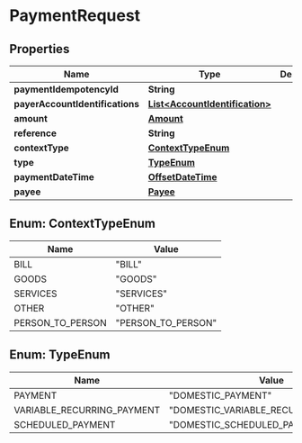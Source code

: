 
# PaymentRequest

## Properties
Name | Type | Description | Notes
------------ | ------------- | ------------- | -------------
**paymentIdempotencyId** | **String** |  | 
**payerAccountIdentifications** | [**List&lt;AccountIdentification&gt;**](AccountIdentification.md) |  |  [optional]
**amount** | [**Amount**](Amount.md) |  |  [optional]
**reference** | **String** |  |  [optional]
**contextType** | [**ContextTypeEnum**](#ContextTypeEnum) |  |  [optional]
**type** | [**TypeEnum**](#TypeEnum) |  |  [optional]
**paymentDateTime** | [**OffsetDateTime**](OffsetDateTime.md) |  |  [optional]
**payee** | [**Payee**](Payee.md) |  | 


<a name="ContextTypeEnum"></a>
## Enum: ContextTypeEnum
Name | Value
---- | -----
BILL | &quot;BILL&quot;
GOODS | &quot;GOODS&quot;
SERVICES | &quot;SERVICES&quot;
OTHER | &quot;OTHER&quot;
PERSON_TO_PERSON | &quot;PERSON_TO_PERSON&quot;


<a name="TypeEnum"></a>
## Enum: TypeEnum
Name | Value
---- | -----
PAYMENT | &quot;DOMESTIC_PAYMENT&quot;
VARIABLE_RECURRING_PAYMENT | &quot;DOMESTIC_VARIABLE_RECURRING_PAYMENT&quot;
SCHEDULED_PAYMENT | &quot;DOMESTIC_SCHEDULED_PAYMENT&quot;



